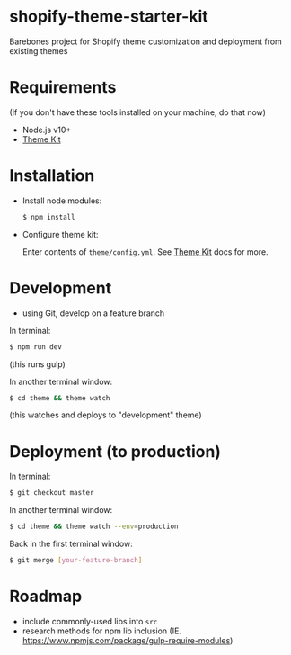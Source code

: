 # shopify-theme-starter-kit

Barebones project for Shopify theme customization and deployment from existing themes

# Requirements

(If you don't have these tools installed on your machine, do that now)

- Node.js v10+
- [Theme Kit](https://shopify.github.io/themekit/)

# Installation

- Install node modules:

  ```bash
  $ npm install
  ```

- Configure theme kit:

  Enter contents of `theme/config.yml`. See [Theme Kit](https://shopify.github.io/themekit/) docs for more.

# Development

- using Git, develop on a feature branch

In terminal:

```bash
$ npm run dev
```

(this runs gulp)

In another terminal window:

```bash
$ cd theme && theme watch
```

(this watches and deploys to "development" theme)

# Deployment (to production)

In terminal:

```bash
$ git checkout master
```

In another terminal window:

```bash
$ cd theme && theme watch --env=production
```

Back in the first terminal window:

```bash
$ git merge [your-feature-branch]
```

# Roadmap

- include commonly-used libs into `src`
- research methods for npm lib inclusion (IE. https://www.npmjs.com/package/gulp-require-modules)
